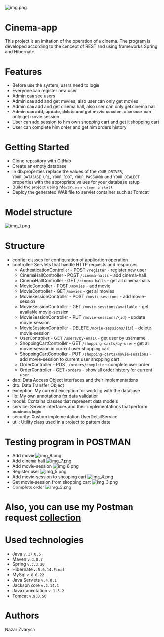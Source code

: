 ﻿![img.png](img.png)
# Cinema-app
This project is an imitation of the operation of a cinema. The program is developed according to the concept of REST and using frameworks Spring and Hibernate.
# Features
* Before use the system, users need to login
* Everyone can register new user
* Admin can see users
* Admin can add and get movies, also user can only get movies 
* Admin can add and get cinema hall, also user can only get cinema hall  
* Admin can add, update, delete and get movie session, also user can only get movie session 
* User can add session to him own shopping cart and get it shopping cart
* User can complete him order and get him orders history
# Getting Started
* Clone repository with GitHub
* Create an empty database
* In db.properties replace the values of the ```YOUR_DRIVER```, ```YOUR_DATABASE_URL```, ```YOUR_ROOT```, ```YOUR_PASSWORD``` and ```YOUR_DIALECT``` properties with the appropriate values for your database setup
* Build the project using Maven: ```mvn clean install```
* Deploy the generated WAR file to servlet container such as Tomcat
# Model structure
![img_1.png](img_1.png)
# Structure
* config: classes for configuration of application operation
* controller: Servlets that handle HTTP requests and responses
    - AuthenticationController - POST ```/register``` - register new user
    - CinemaHallController - POST ```/cinema-halls``` - add cinema-hall
    - CinemaHallController - GET ```/cinema-halls``` - get all cinema-halls
    - MovieController - POST ```/movies``` - add movie
    - MovieController - GET ```/movies``` - get all movies
    - MovieSessionController - POST ```/movie-sessions``` - add movie-session
    - MovieSessionController - GET ```/movie-sessions/available``` - get available movie-session
    - MovieSessionController - PUT ```/movie-sessions/{id}``` - update movie-session
    - MovieSessionController - DELETE ```/movie-sessions/{id}``` - delete movie-session
    - UserController - GET ```/users/by-email``` - get user by username
    - ShoppingCartController - GET ```/shopping-carts/by-user``` - get all movie-session in current user shopping cart
    - ShoppingCartController - PUT ```/shopping-carts/movie-sessions``` - add movie-session to current user shopping cart
    - OrderController - POST ```/orders/complete``` - complete user order
    - OrderController - GET ```/orders``` - show all order history for current user
* dao: Data Access Object interfaces and their implementations
* dto: Data Transfer Object 
* exception: My current exception for working with the database
* lib: My own annotations for data validation
* model: Contains classes that represent data models
* service: Service interfaces and their implementations that perform business logic
* security: Custom implementation UserDetailService
* util: Utility class used in a project to pattern date
# Testing program in POSTMAN
* Add movie
![img_8.png](img_8.png)
* Add cinema hall
![img_7.png](img_7.png)
* Add movie-session
![img_6.png](img_6.png)
* Register user
![img_5.png](img_5.png)
* Add movie-session to shopping cart
![img_4.png](img_4.png)
* Get movie-session from shopping cart
![img_3.png](img_3.png)
* Complete order
![img_2.png](img_2.png)
# Also, you can use my Postman request [collection](https://warped-trinity-563512.postman.co/workspace/Nazar~f0c56656-ead1-4c1b-bab6-7b33d2e9a2ed/collection/7321309-0945856c-34ad-4001-826c-be0f39167396?action=share&creator=7321309)
# Used technologies
* Java ```v.17.0.5```
* Maven ```v.3.8.7```
* Spring ```v.5.3.20```
* Hibernate ```v.5.6.14.Final```
* MySql ```v.8.0.22```
* Java Servlets ```v.4.0.1```
* Jackson core ```v.2.14.1```
* Javax annotation ```v.1.3.2```
* Tomcat ```v.9.0.50```
# Authors
Nazar Zvarych

